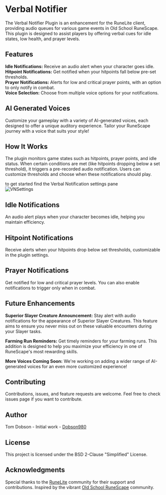 # Verbal Notifier

The Verbal Notifier Plugin is an enhancement for the RuneLite client, providing audio queues for various game events in Old School RuneScape. This plugin is designed to assist players by offering verbal cues for idle states, low health, and prayer levels.

## Features

**Idle Notifications:** Receive an audio alert when your character goes idle.  
**Hitpoint Notifications:** Get notified when your hitpoints fall below pre-set thresholds.  
**Prayer Notifications:** Alerts for low and critical prayer points, with an option to only notify in combat.  
**Voice Selection:** Choose from multiple voice options for your notifications.  


## AI Generated Voices

Customize your gameplay with a variety of AI-generated voices, each designed to offer a unique auditory experience. Tailor your RuneScape journey with a voice that suits your style!

## How It Works

The plugin monitors game states such as hitpoints, prayer points, and idle status. When certain conditions are met (like hitpoints dropping below a set threshold), it triggers a pre-recorded audio notification. Users can customize thresholds and choose when these notifications should play.

to get started find the Verbal Notification settings pane  
![VNSettings](https://imgur.com/cYQvT9W.png)


## Idle Notifications

An audio alert plays when your character becomes idle, helping you maintain efficiency.

## Hitpoint Notifications

Receive alerts when your hitpoints drop below set thresholds, customizable in the plugin settings.

## Prayer Notifications

Get notified for low and critical prayer levels. You can also enable notifications to trigger only when in combat.

## Future Enhancements

**Superior Slayer Creature Announcement:** Stay alert with audio notifications for the appearance of Superior Slayer Creatures. This feature aims to ensure you never miss out on these valuable encounters during your Slayer tasks.  
  
**Farming Run Reminders:** Get timely reminders for your farming runs. This addition is designed to help you maximize your efficiency in one of RuneScape's most rewarding skills.  

**More Voices Coming Soon:** We're working on adding a wider range of AI-generated voices for an even more customized experience!

## Contributing

Contributions, issues, and feature requests are welcome. Feel free to check issues page if you want to contribute.

## Author

Tom Dobson - Initial work - [Dobson980](https://github.com/dobson980)

## License

This project is licensed under the BSD 2-Clause "Simplified" License.

## Acknowledgments

Special thanks to the [RuneLite](https://github.com/runelite/runelite/tree/master) community for their support and contributions.
Inspired by the vibrant [Old School RuneScape](https://oldschool.runescape.com) community.
